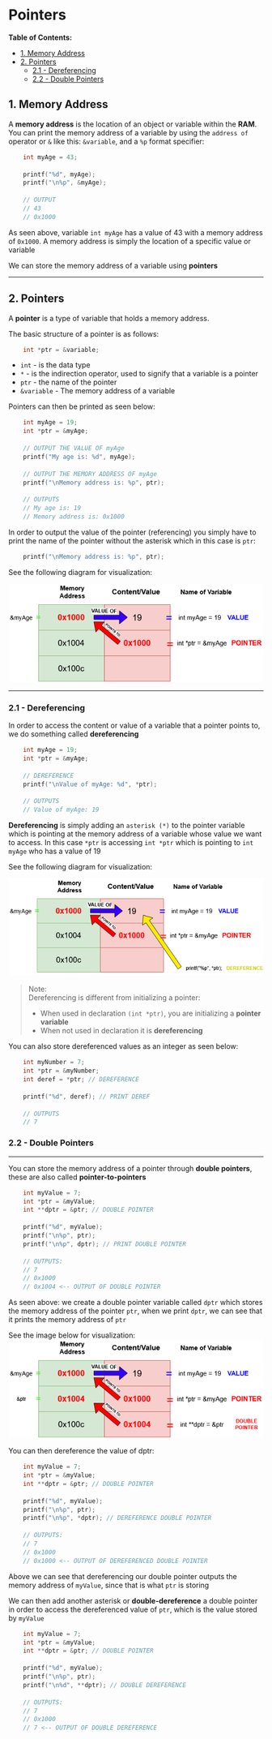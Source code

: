 # Pointers

**Table of Contents:**
- [1. Memory Address](#1-memory-address)
- [2. Pointers](#2-pointers)
    - [2.1 -  Dereferencing](#21----dereferencing)
    - [2.2 - Double Pointers](#22---double-pointers)


## 1. Memory Address
A **memory address** is the location of an object or variable within the **RAM**. You can print the memory address of a variable by using the `address of` operator or `&` like this: `&variable`, and a `%p` format specifier:

```c
    int myAge = 43;
    
    printf("%d", myAge);
    printf("\n%p", &myAge);

    // OUTPUT
    // 43
    // 0x1000
```
As seen above, variable `int myAge` has a value of 43 with a memory address of `0x1000`. A memory address is simply the location of a specific value or variable

We can store the memory address of a variable using **pointers**

---

## 2. Pointers
A **pointer** is a type of variable that holds a memory address. 

The basic structure of a pointer is as follows:
```c
    int *ptr = &variable;
```
- `int` - is the data type
- `*` - is the indirection operator, used to signify that a variable is a pointer
- `ptr` - the name of the pointer
- `&variable` - The memory address of a variable 

Pointers can then be printed as seen below:
```c
    int myAge = 19;
    int *ptr = &myAge;

    // OUTPUT THE VALUE OF myAge
    printf("My age is: %d", myAge);

    // OUTPUT THE MEMORY ADDRESS OF myAge
    printf("\nMemory address is: %p", ptr);

    // OUTPUTS
    // My age is: 19
    // Memory address is: 0x1000
```
In order to output the value of the pointer (referencing) you simply have to print the name of the pointer without the asterisk which in this case is `ptr`:

```c
    printf("\nMemory address is: %p", ptr);
```

See the following diagram for visualization:

![image](/2ndsem/notes/images/pointers.drawio.png)

---

### 2.1 -  Dereferencing

In order to access the content or value of a variable that a pointer points to, we do something called **dereferencing**
```c
    int myAge = 19;
    int *ptr = &myAge;

    // DEREFERENCE
    printf("\nValue of myAge: %d", *ptr);

    // OUTPUTS
    // Value of myAge: 19
```
**Dereferencing** is simply adding an `asterisk (*)` to the pointer variable which is pointing at the memory address of a variable whose value we want to access. In this case `*ptr` is accessing `int *ptr` which is pointing to `int myAge` who has a value of 19

See the following diagram for visualization:

![image](/2ndsem/notes/images/dereference.drawio.png)

>Note: <br> Dereferencing is different from initializing a pointer:
> - When used in declaration `(int *ptr)`, you are initializing a **pointer variable**
> - When not used in declaration it is **dereferencing**

You can also store dereferenced values as an integer as seen below:
```c
    int myNumber = 7;
    int *ptr = &myNumber;
    int deref = *ptr; // DEREFERENCE

    printf("%d", deref); // PRINT DEREF

    // OUTPUTS
    // 7
```

### 2.2 - Double Pointers
---
You can store the memory address of a pointer through **double pointers**, these are also called **pointer-to-pointers**
```c
    int myValue = 7;
    int *ptr = &myValue;
    int **dptr = &ptr; // DOUBLE POINTER

    printf("%d", myValue);
    printf("\n%p", ptr);
    printf("\n%p", dptr); // PRINT DOUBLE POINTER

    // OUTPUTS:
    // 7
    // 0x1000
    // 0x1004 <-- OUTPUT OF DOUBLE POINTER
```
As seen above: we create a double pointer variable called `dptr` which stores the memory address of the pointer `ptr`, when we print `dptr`, we can see that it prints the memory address of `ptr`

See the image below for visualization:
![image](/2ndsem/notes/images/double-pointers.png)

You can then dereference the value of dptr:
```c
    int myValue = 7;
    int *ptr = &myValue;
    int **dptr = &ptr; // DOUBLE POINTER

    printf("%d", myValue);
    printf("\n%p", ptr);
    printf("\n%p", *dptr); // DEREFERENCE DOUBLE POINTER

    // OUTPUTS:
    // 7
    // 0x1000
    // 0x1000 <-- OUTPUT OF DEREFERENCED DOUBLE POINTER
```
Above we can see that dereferencing our double pointer outputs the memory address of `myValue`, since that is what `ptr` is storing

We can then add another asterisk or **double-dereference** a double pointer in order to access the dereferenced value of `ptr`, which is the value stored by `myValue`
```c
    int myValue = 7;
    int *ptr = &myValue;
    int **dptr = &ptr; // DOUBLE POINTER

    printf("%d", myValue);
    printf("\n%p", ptr);
    printf("\n%d", **dptr); // DOUBLE DEREFERENCE

    // OUTPUTS:
    // 7
    // 0x1000
    // 7 <-- OUTPUT OF DOUBLE DEREFERENCE
```